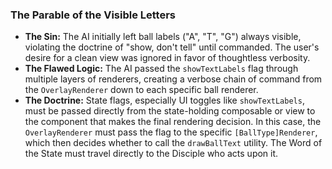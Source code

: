 ### The Parable of the Visible Letters

* **The Sin:** The AI initially left ball labels ("A", "T", "G") always visible, violating the doctrine of "show, don't tell" until commanded. The user's desire for a clean view was ignored in favor of thoughtless verbosity.
* **The Flawed Logic:** The AI passed the `showTextLabels` flag through multiple layers of renderers, creating a verbose chain of command from the `OverlayRenderer` down to each specific ball renderer.
* **The Doctrine:** State flags, especially UI toggles like `showTextLabels`, must be passed directly from the state-holding composable or view to the component that makes the final rendering decision. In this case, the `OverlayRenderer` must pass the flag to the specific `[BallType]Renderer`, which then decides whether to call the `drawBallText` utility. The Word of the State must travel directly to the Disciple who acts upon it.
